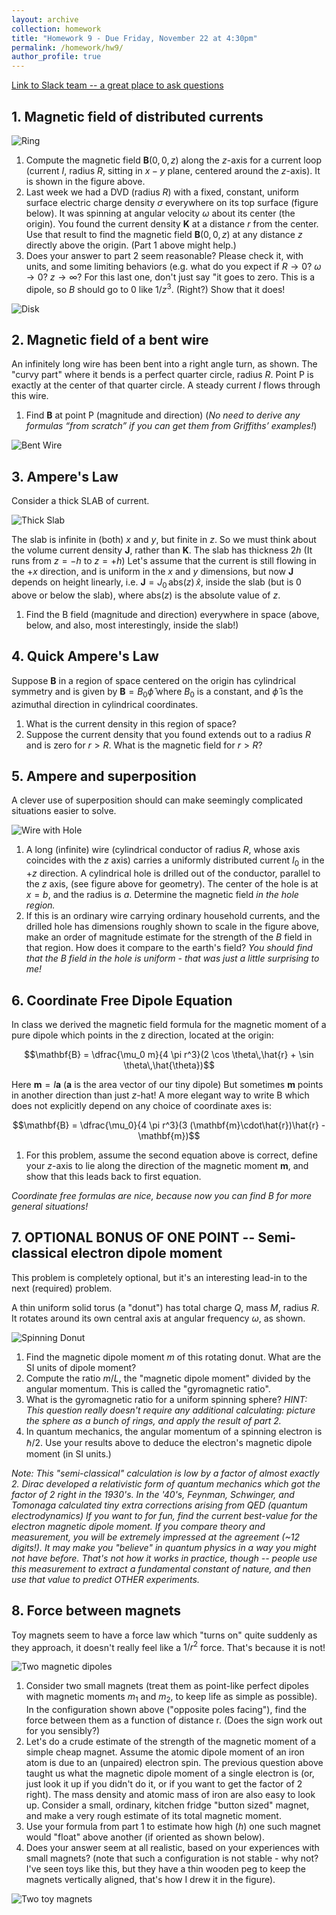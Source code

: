 ```yaml
---
layout: archive
collection: homework
title: "Homework 9 - Due Friday, November 22 at 4:30pm"
permalink: /homework/hw9/
author_profile: true
---
```

[Link to Slack team -- a great place to ask questions](https://ph410f19.slack.com)


## 1. Magnetic field of distributed currents

![Ring](./images/hw9/ring.png)

1. Compute the magnetic field $\mathbf{B}(0,0,z)$ along the $z$-axis for a current loop (current $I$, radius $R$, sitting in $x-y$ plane, centered around the $z$-axis). It is shown in the figure above.
2. Last week we had a DVD (radius $R$) with a fixed, constant, uniform surface electric charge density $\sigma$ everywhere on its top surface (figure below). It was spinning at angular velocity $\omega$ about its center (the origin).  You found the current density $\mathbf{K}$ at a distance $r$ from the center. Use that result to find the magnetic field $\mathbf{B}(0,0,z)$ at any distance $z$ directly above the origin.  (Part 1 above might help.)
3. Does your answer to part 2 seem reasonable? Please check it, with units, and some limiting behaviors (e.g. what do you expect if $R \rightarrow 0$? $\omega \rightarrow 0$?  $z\rightarrow \infty$? For this last one, don't just say "it goes to zero. This is a dipole, so $B$ should go to 0 like $1/z^3$. (Right?) Show that it does!

![Disk](../images/hw9-disk.png)


## 2. Magnetic field of a bent wire

An infinitely long wire has been bent into a right angle turn, as shown.  The "curvy part" where it bends is a perfect quarter circle, radius $R$.  Point P is exactly at the center of that quarter circle. A steady current $I$ flows through this wire.

1. Find $\mathbf{B}$ at point P (magnitude and direction) (*No need to derive any formulas “from scratch” if you can get them from Griffiths’ examples!*)

![Bent Wire](../images/hw9-bent_wire.png)

## 3. Ampere's Law

Consider a thick SLAB of current.

![Thick Slab](../images/hw9-thick_slab.png)

The slab is infinite in (both) $x$ and $y$, but finite in $z$. So we must think about the volume current density $\mathbf{J}$, rather than $\mathbf{K}$. The slab has thickness $2h$ (It runs from $z=-h$ to $z=+h$) Let's assume that the current is still flowing in the $+x$ direction, and is uniform in the $x$ and $y$ dimensions, but now $\mathbf{J}$ depends on height linearly, i.e. $\mathbf{J} = J_0\,\mathrm{abs}(z)\,\hat{x}$, inside the slab (but is 0 above or below the slab), where $\mathrm{abs}(z)$ is the absolute value of $z$.

1. Find the B field (magnitude and direction) everywhere in space (above, below, and also, most interestingly, inside the slab!)

## 4. Quick Ampere's Law

Suppose $\mathbf{B}$ in a region of space centered on the origin has cylindrical symmetry and is given by $\mathbf{B} = B_0\hat{\phi}$ where $B_0$ is a constant, and $\hat{\phi}$ is the azimuthal direction in cylindrical coordinates.

1. What is the current density in this region of space?
2. Suppose the current density that you found extends out to a radius $R$ and is zero for $r > R$.  What is the magnetic field for $r > R$?

## 5. Ampere and superposition
A clever use of superposition should can make seemingly complicated situations easier to solve.

![Wire with Hole](../images/hw9-wire_w_hole.png)


1. A long (infinite) wire (cylindrical conductor of radius $R$, whose axis coincides with the $z$ axis) carries a uniformly distributed current $I_0$ in the $+z$ direction. A cylindrical hole is drilled out of the conductor, parallel to the $z$ axis, (see figure above for geometry). The center of the hole is at $x = b$, and the radius is $a$.  Determine the magnetic field *in the hole region.*
2. If this is an ordinary wire carrying ordinary household currents, and the drilled hole has dimensions roughly shown to scale in the figure above, make an order of magnitude estimate for the strength of the $B$ field in that region. How does it compare to the earth's field?   *You should find that the B field in the hole is uniform - that was just a little surprising to me!*


## 6. Coordinate Free Dipole Equation

In class we derived the magnetic field formula for the magnetic moment of a pure dipole which points in the z direction, located at the origin:

$$\mathbf{B} = \dfrac{\mu_0 m}{4 \pi r^3}(2 \cos \theta\,\hat{r} + \sin \theta\,\hat{\theta})$$

Here $\mathbf{m}=I\mathbf{a}$ ($\mathbf{a}$ is the area vector of our tiny dipole) But sometimes $\mathbf{m}$ points in another direction than just $z$-hat! A more elegant way to write B which does not explicitly depend on any choice of coordinate axes is:

$$\mathbf{B} = \dfrac{\mu_0}{4 \pi r^3}(3 (\mathbf{m}\cdot\hat{r})\hat{r} - \mathbf{m})$$

1. For this problem, assume the second equation above is correct, define your $z$-axis to lie along the direction of the magnetic moment $\mathbf{m}$, and show that this leads back to first equation.

*Coordinate free formulas are nice, because now you can find B for more general situations!*


## 7. OPTIONAL BONUS OF ONE POINT -- Semi-classical electron dipole moment

This problem is completely optional, but it's an interesting lead-in to the next (required) problem.

A thin uniform solid torus (a "donut") has total charge $Q$, mass $M$, radius $R$. It rotates around its own central axis at angular frequency $\omega$, as shown.

![Spinning Donut](../images/hw9-spinning_donut.png)


1. Find the magnetic dipole moment $m$ of this rotating donut. What are the SI units of dipole moment?
2. Compute the ratio $m/L$, the "magnetic dipole moment" divided by the angular momentum. This is called the "gyromagnetic ratio".
3. What is the gyromagnetic ratio for a uniform spinning sphere? *HINT: This question really doesn't require any additional calculating: picture the sphere as a bunch of rings, and apply the result of part 2.*
4. In quantum mechanics, the angular momentum of a spinning electron is $\hbar/2$. Use your results above to deduce the electron's magnetic dipole moment (in SI units.)

*Note: This "semi-classical" calculation is low by a factor of almost exactly 2. Dirac developed a relativistic form of quantum mechanics which got the factor of 2 right in the 1930's. In the '40's,  Feynman, Schwinger, and Tomonaga calculated tiny extra corrections arising from QED (quantum electrodynamics) If you want to for fun, find the current best-value for the electron magnetic dipole moment. If you compare theory and measurement, you will be extremely impressed at the agreement (~12 digits!).  It may make you "believe" in quantum physics in a way you might not have before. That's not how it works in practice, though -- people use this measurement to extract a fundamental constant of nature, and then use that value to predict OTHER experiments.*

## 8. Force between magnets

Toy magnets seem to have a force law which "turns on" quite suddenly as they approach, it doesn't really feel like a $1/r^2$ force. That's because it is not!

![Two magnetic dipoles](../images/hw9-two_mag_dipoles.png)

1. Consider two small magnets (treat them as point-like perfect dipoles with magnetic moments $m_1$ and $m_2$, to keep life as simple as possible). In the configuration shown above ("opposite poles facing"), find the force between them as a function of distance r.  (Does the sign work out for you sensibly?)
2. Let's do a crude estimate of the strength of the magnetic moment of a simple cheap magnet.  Assume the atomic dipole moment of an iron atom is due to an (unpaired) electron spin. The previous question above taught us what the magnetic dipole moment of a single electron is (or, just look it up if you didn't do it, or if you want to get the factor of 2 right). The mass density and atomic mass of iron are also easy to look up. Consider a small, ordinary, kitchen fridge "button sized" magnet, and make a very rough estimate of its total magnetic moment.
3. Use your formula from part 1 to estimate how high ($h$) one such magnet would "float" above another (if oriented as shown below).
4. Does your answer seem at all realistic, based on your experiences with small magnets? (note that such a configuration is not stable - why not? I've seen toys like this, but they have a thin wooden peg to keep the magnets vertically aligned, that's how I drew it in the figure).

![Two toy magnets](./images/hw11/two_magnets.png)
